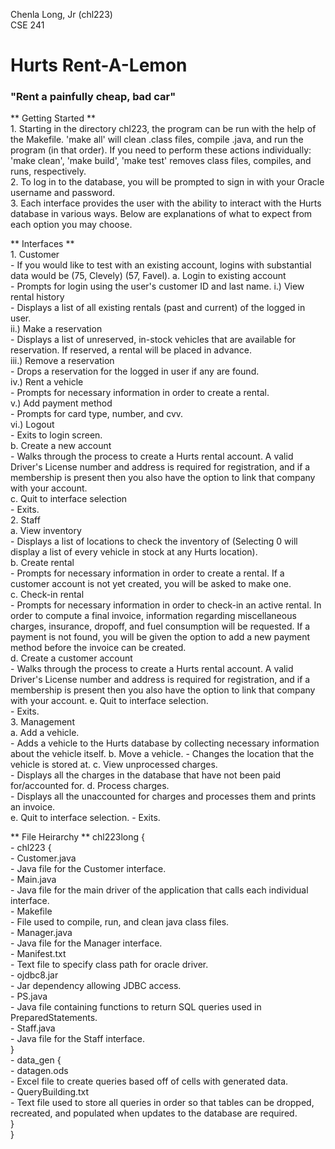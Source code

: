 Chenla Long, Jr (chl223)  
CSE 241  

# Hurts Rent-A-Lemon  
### "Rent a painfully cheap, bad car"  

** Getting Started **  
    1. Starting in the directory chl223, the program can be run with the help of the Makefile. 'make all' will clean .class files, compile .java, and run the program (in that order). If you need to perform these actions individually: 'make clean', 'make build', 'make test' removes class files, compiles, and runs, respectively.  
    2. To log in to the database, you will be prompted to sign in with your Oracle username and password.  
    3. Each interface provides the user with the ability to interact with the Hurts database in various ways. Below are explanations of what to expect from each option you may choose. 

** Interfaces **  
    1. Customer  
        - If you would like to test with an existing account, logins with substantial data would be (75, Clevely) (57, Favel).
        a.  Login to existing account   
            - Prompts for login using the user's customer ID and last name. 
            i.)     View rental history  
                    - Displays a list of all existing rentals (past and current) of the logged in user.  
            ii.)    Make a reservation  
                    - Displays a list of unreserved, in-stock vehicles that are available for reservation. If reserved, a rental will be placed in advance.   
            iii.)   Remove a reservation  
                    - Drops a reservation for the logged in user if any are found.  
            iv.)    Rent a vehicle  
                    - Prompts for necessary information in order to create a rental.   
            v.)     Add payment method      
                    - Prompts for card type, number, and cvv.   
            vi.)    Logout  
                    - Exits to login screen.  
        b.  Create a new account  
            - Walks through the process to create a Hurts rental account. A valid Driver's License number and address is required for registration, and if a membership is present then you also have the option to link that company with your account.  
        c.  Quit to interface selection  
            - Exits.  
    2. Staff  
        a.  View inventory  
            - Displays a list of locations to check the inventory of (Selecting 0 will display a list of every vehicle in stock at any Hurts location).  
        b.  Create rental  
            - Prompts for necessary information in order to create a rental. If a customer account is not yet created, you will be asked to make one.   
        c.  Check-in rental  
            - Prompts for necessary information in order to check-in an active rental. In order to compute a final invoice, information regarding miscellaneous charges, insurance, dropoff, and fuel consumption will be requested. If a payment is not found, you will be given the option to add a new payment method before the invoice can be created.  
        d.  Create a customer account  
            - Walks through the process to create a Hurts rental account. A valid Driver's License number and address is required for registration, and if a membership is present then you also have the option to link that company with your account. 
        e.  Quit to interface selection.  
            - Exits.  
    3. Management  
        a.  Add a vehicle.  
            - Adds a vehicle to the Hurts database by collecting necessary information about the vehicle itself.
        b.  Move a vehicle.
            - Changes the location that the vehicle is stored at.
        c.  View unprocessed charges.  
            - Displays all the charges in the database that have not been paid for/accounted for. 
        d.  Process charges.  
            - Displays all the unaccounted for charges and processes them and prints an invoice.  
        e.  Quit to interface selection.
            - Exits.

** File Heirarchy ** 
chl223long {  
    - chl223 {  
        - Customer.java   
            - Java file for the Customer interface.  
        - Main.java  
            - Java file for the main driver of the application that calls each individual interface.  
        - Makefile  
            - File used to compile, run, and clean java class files.   
        - Manager.java  
            - Java file for the Manager interface.  
        - Manifest.txt  
            - Text file to specify class path for oracle driver.  
        - ojdbc8.jar  
            - Jar dependency allowing JDBC access.  
        - PS.java  
            - Java file containing functions to return SQL queries used in PreparedStatements.  
        - Staff.java  
            - Java file for the Staff interface.  
    }  
    - data_gen {  
        - datagen.ods  
            - Excel file to create queries based off of cells with generated data.   
        - QueryBuilding.txt  
            - Text file used to store all queries in order so that tables can be dropped, recreated, and populated when updates to the database are required.   
    }  
}  
